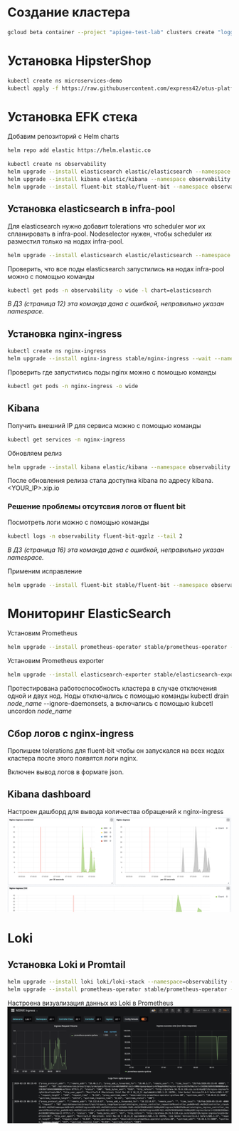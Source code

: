 # Создание кластера
```bash
gcloud beta container --project "apigee-test-lab" clusters create "logging-assignment" --zone "europe-west1-d" --no-enable-basic-auth --cluster-version "1.14.10-gke.17" --machine-type "n1-standard-2" --image-type "COS" --disk-type "pd-standard" --disk-size "100" --scopes "https://www.googleapis.com/auth/devstorage.read_only","https://www.googleapis.com/auth/logging.write","https://www.googleapis.com/auth/monitoring","https://www.googleapis.com/auth/servicecontrol","https://www.googleapis.com/auth/service.management.readonly","https://www.googleapis.com/auth/trace.append" --num-nodes "1" --no-enable-stackdriver-kubernetes --enable-ip-alias --network "projects/apigee-test-lab/global/networks/default" --subnetwork "projects/apigee-test-lab/regions/europe-west1/subnetworks/default" --default-max-pods-per-node "110" --addons HorizontalPodAutoscaling,HttpLoadBalancing --enable-autoupgrade --enable-autorepair && gcloud beta container --project "apigee-test-lab" node-pools create "infra-pool" --cluster "logging-assignment" --zone "europe-west1-d" --node-version "1.14.10-gke.17" --machine-type "n1-standard-2" --image-type "COS" --disk-type "pd-standard" --disk-size "100" --metadata disable-legacy-endpoints=true --node-taints node-role=infra:NoSchedule --scopes "https://www.googleapis.com/auth/devstorage.read_only","https://www.googleapis.com/auth/logging.write","https://www.googleapis.com/auth/monitoring","https://www.googleapis.com/auth/servicecontrol","https://www.googleapis.com/auth/service.management.readonly","https://www.googleapis.com/auth/trace.append" --num-nodes "3" --enable-autoupgrade --enable-autorepair
```

# Установка HipsterShop

```bash
kubectl create ns microservices-demo
kubectl apply -f https://raw.githubusercontent.com/express42/otus-platform-snippets/master/Module-02/Logging/microservices-demo-without-resources.yaml -n microservices-demo
```

# Установка EFK стека

Добавим репозиторий с Helm charts
```bash
helm repo add elastic https://helm.elastic.co
```

```bash
kubectl create ns observability
helm upgrade --install elasticsearch elastic/elasticsearch --namespace observability
helm upgrade --install kibana elastic/kibana --namespace observability
helm upgrade --install fluent-bit stable/fluent-bit --namespace observability
```

## Установка elasticsearch в infra-pool

Для elasticsearch нужно добавит tolerations что scheduler мог их спланировать в infra-pool. Nodeselector нужен, чтобы scheduler их разместил только на нодах infra-pool.

```bash
helm upgrade --install elasticsearch elastic/elasticsearch --namespace observability -f kubernetes-logging/elasticsearch.values.yaml
```

Проверить, что все поды elasticsearch запустились на нодах infra-pool можно с помощью команды
```bash
kubectl get pods -n observability -o wide -l chart=elasticsearch
```
*В ДЗ (страница 12) эта команда дана с ошибкой, неправильно указан namespace.*

## Установка nginx-ingress
```bash
kubectl create ns nginx-ingress
helm upgrade --install nginx-ingress stable/nginx-ingress --wait --namespace=nginx-ingress -f kubernetes-logging/nginx-ingress.values.yaml
```

Проверить где запустились поды nginx можно с помощью команды
```bash
kubectl get pods -n nginx-ingress -o wide
```

## Kibana

Получить внешний IP для сервиса можно с помощью команды
```bash
kubectl get services -n nginx-ingress
```

Обновляем релиз
```bash
helm upgrade --install kibana elastic/kibana --namespace observability -f kubernetes-logging/kibana.values.yaml
```

После обновления релиза стала доступна kibana по адресу kibana.<YOUR_IP>.xip.io

### Решение проблемы отсутсвия логов от fluent bit

Посмотреть логи можно с помощью команды
```bash
kubectl logs -n observability fluent-bit-qgzlz --tail 2 
```
*В ДЗ (страница 16) эта команда дана с ошибкой, неправильно указан namespace.*

Применим исправление
```bash
helm upgrade --install fluent-bit stable/fluent-bit --namespace observability -f kubernetes-logging/fluent-bit.values.yaml
```

# Мониторинг ElasticSearch

Установим Prometheus
```bash
helm upgrade --install prometheus-operator stable/prometheus-operator --version=8.5.14 --namespace=observability -f kubernetes-logging/prometheus-operator.values.yaml
```

Установим Prometheus exporter
```bash
helm upgrade --install elasticsearch-exporter stable/elasticsearch-exporter --set es.uri=http://elasticsearch-master:9200 --set serviceMonitor.enabled=true --namespace=observability
```

Протестирована работоспособность кластера в случае отключения одной и двух нод.
Ноды отключались с помощью команды kubectl drain *node_name* --ignore-daemonsets, а включались с помощью kubcetl uncordon *node_name*

## Сбор логов с nginx-ingress

Пропишем tolerations для fluent-bit чтобы он запускался на всех нодах кластера после этого появятся логи nginx.

Включен вывод логов в формате json.

## Kibana dashboard
Настроен дашборд для вывода количества обращений к nginx-ingress
![dashboard](dashboard.png)

# Loki

## Установка Loki и Promtail
```bash
helm upgrade --install loki loki/loki-stack --namespace=observability -f kubernetes-logging/loki.values.yaml
helm upgrade --install prometheus-operator stable/prometheus-operator --version=8.5.14 --namespace=observability -f kubernetes-logging/prometheus-operator.values.yaml
```

Настроена визуализация данных из Loki в Prometheus
![loki](loki.png)

